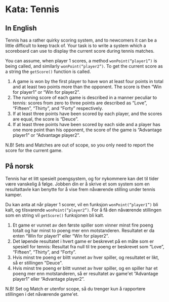 # Kata: Tennis

## In English

Tennis has a rather quirky scoring system, and to newcomers it can be a little difficult to keep track of. Your task is to write a system which a scoreboard can use to display the current score during tennis matches.

You can assume, when player 1 scores, a method `wonPoint(“player1”)` is being called, and similarly `wonPoint(“player2”)`. To get the current score as a string the `getScore()` function is called.

1. A game is won by the first player to have won at least four points in total and at least two points more than the opponent. The score is then “Win for player1” or “Win for player2”.
2. The running score of each game is described in a manner peculiar to tennis: scores from zero to three points are described as “Love”, “Fifteen”, “Thirty”, and “Forty” respectively.
3. If at least three points have been scored by each player, and the scores are equal, the score is “Deuce”.
4. If at least three points have been scored by each side and a player has one more point than his opponent, the score of the game is “Advantage player1” or “Advantage player2”.

 N.B! Sets and Matches are out of scope, so you only need to report the score for the current game.

## På norsk

Tennis har et litt spesielt poengsystem, og for nykommere kan det til tider være vanskelig å følge. Jobben din er å skrive et som system som en resultattavle kan benytte for å vise frem nåværende stilling under tennis kamper.

Du kan anta at når player 1 scorer, vil en funksjon `wonPoint(“player1”)` bli kalt, og tilsvarende `wonPoint(“player2”)`. For å få den nåværende stillingen som en string vil `getScore()` funksjonen bli kalt.

1. Et game er vunnet av den første spiller som vinner minst fire poeng totalt og har minst to poeng mer enn motstanderen. Resultatet er da enten “Win for player1” eller “Win for player2”.
2. Det løpende resultatet i hvert game er beskrevet på en måte som er spesiell for tennis: Resultat fra null til tre poeng er beskrevet som “Love”, “Fifteen”, “Thirty”, and “Forty”.
3. Hvis minst tre poeng er blitt vunnet av hver spiller, og resultatet er likt, så er stillingen "Deuce".
4. Hvis minst tre poeng er blitt vunnet av hver spiller, og en spiller har et poeng mer enn motstanderen, så er resultatet av game'et “Advantage player1” eller “Advantage player2”.

N.B! Set og Match er utenfor scope, så du trenger kun å rapportere stillingen i det nåværende game'et. 

 